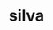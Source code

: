 ---
title: silva
meaning: woods, forest
ch: five
pos: noun
stem: silv
genend: ae
abbgender: f.
abbgender2: fem.
gender: feminine
declension: first
derivatives: sylvan, Pennsylvania
---